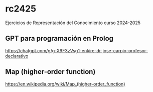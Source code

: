 # rc2425
Ejercicios de Representación del Conocimiento curso 2024-2025

## GPT para programación en Prolog
https://chatgpt.com/g/g-X9F3zVsg1-enkire-dr-jose-carpio-profesor-declarativo

## Map (higher-order function)
https://en.wikipedia.org/wiki/Map_(higher-order_function)
